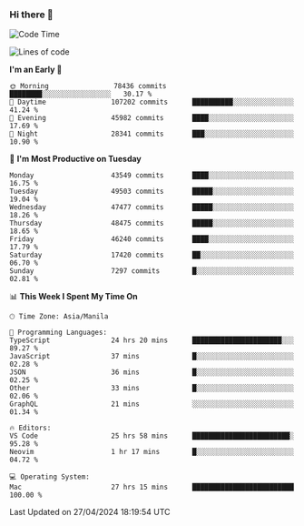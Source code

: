 ### Hi there 👋

<!--START_SECTION:waka-->
![Code Time](http://img.shields.io/badge/Code%20Time-5%2C095%20hrs%2047%20mins-blue)

![Lines of code](https://img.shields.io/badge/From%20Hello%20World%20I%27ve%20Written-115.2%20million%20lines%20of%20code-blue)

**I'm an Early 🐤** 

```text
🌞 Morning                78436 commits       ████████░░░░░░░░░░░░░░░░░   30.17 % 
🌆 Daytime                107202 commits      ██████████░░░░░░░░░░░░░░░   41.24 % 
🌃 Evening                45982 commits       ████░░░░░░░░░░░░░░░░░░░░░   17.69 % 
🌙 Night                  28341 commits       ███░░░░░░░░░░░░░░░░░░░░░░   10.90 % 
```
📅 **I'm Most Productive on Tuesday** 

```text
Monday                   43549 commits       ████░░░░░░░░░░░░░░░░░░░░░   16.75 % 
Tuesday                  49503 commits       █████░░░░░░░░░░░░░░░░░░░░   19.04 % 
Wednesday                47477 commits       █████░░░░░░░░░░░░░░░░░░░░   18.26 % 
Thursday                 48475 commits       █████░░░░░░░░░░░░░░░░░░░░   18.65 % 
Friday                   46240 commits       ████░░░░░░░░░░░░░░░░░░░░░   17.79 % 
Saturday                 17420 commits       ██░░░░░░░░░░░░░░░░░░░░░░░   06.70 % 
Sunday                   7297 commits        █░░░░░░░░░░░░░░░░░░░░░░░░   02.81 % 
```


📊 **This Week I Spent My Time On** 

```text
🕑︎ Time Zone: Asia/Manila

💬 Programming Languages: 
TypeScript               24 hrs 20 mins      ██████████████████████░░░   89.27 % 
JavaScript               37 mins             █░░░░░░░░░░░░░░░░░░░░░░░░   02.28 % 
JSON                     36 mins             █░░░░░░░░░░░░░░░░░░░░░░░░   02.25 % 
Other                    33 mins             █░░░░░░░░░░░░░░░░░░░░░░░░   02.06 % 
GraphQL                  21 mins             ░░░░░░░░░░░░░░░░░░░░░░░░░   01.34 % 

🔥 Editors: 
VS Code                  25 hrs 58 mins      ████████████████████████░   95.28 % 
Neovim                   1 hr 17 mins        █░░░░░░░░░░░░░░░░░░░░░░░░   04.72 % 

💻 Operating System: 
Mac                      27 hrs 15 mins      █████████████████████████   100.00 % 
```


 Last Updated on 27/04/2024 18:19:54 UTC
<!--END_SECTION:waka-->


<!--
**rad182/rad182** is a ✨ _special_ ✨ repository because its `README.md` (this file) appears on your GitHub profile.

Here are some ideas to get you started:

- 🔭 I’m currently working on ...
- 🌱 I’m currently learning ...
- 👯 I’m looking to collaborate on ...
- 🤔 I’m looking for help with ...
- 💬 Ask me about ...
- 📫 How to reach me: ...
- 😄 Pronouns: ...
- ⚡ Fun fact: ...
-->
